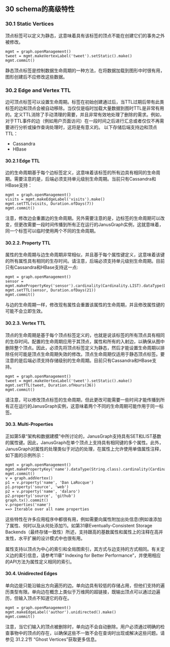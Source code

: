 30 schema的高级特性
---
### 30.1 Static Vertices
顶点标签可以定义为静态，这意味着具有该标签的顶点不能在创建它们的事务之外被修改。  
```
mgmt = graph.openManagement()
tweet = mgmt.makeVertexLabel('tweet').setStatic().make()
mgmt.commit()
```
静态顶点标签是控制数据生命周期的一种方法，在将数据加载到图形中时很有用，图形创建后不应修改这些数据。

### 30.2  Edge and Vertex TTL
边可顶点标签可以设置生命周期。标签在初始创建通过后，当TTL过期后带有此类标签的边和顶点会被自动移除。当仅仅是临时加载大量数据到图时TTL是非常有用的。定义TTL消除了手动清理的需要，并且非常有效地处理了删除的需求。例如，对于TTL事件的边（例如用户页面访问）在一段时间之后进行汇总或者仅仅不再需要进行分析或操作查询处理时，这将是有意义的。
以下存储后端支持边和顶点TTL：
- Cassandra
- HBase

#### 30.2.1  Edge TTL
边的生命周期基于每个边标签定义，这意味着该标签的所有边具有相同的生命周期。需要注意的是，后端必须支持单元级别生命周期。当前只有Cassandra和HBase支持：
```
mgmt = graph.openManagement()
visits = mgmt.makeEdgeLabel('visits').make()
mgmt.setTTL(visits, Duration.ofDays(7))
mgmt.commit()
```
注意，修改边会重置边的生命周期。另外需要注意的是，边标签的生命周期可以改变，但更改需要一段时间传播到所有正在运行的JanusGraph实例，这就意味着，同一个标签可以临时使用两个不同的生命周期。

#### 30.2.2. Property TTL
属性的生命周期与边生命周期非常相似，并且基于每个属性键定义，这意味着该键的所有属性具有相同的生存时间。请注意，后端必须支持单元级别生命周期。目前只有Cassandra和HBase支持这一点:
```
mgmt = graph.openManagement()
sensor = mgmt.makePropertyKey('sensor').cardinality(Cardinality.LIST).dataType(Double.class).make()
mgmt.setTTL(sensor, Duration.ofDays(21))
mgmt.commit()
```
与边的生命周期一样，修改现有属性会重置该属性的生命周期，并且修改属性键的可能不会立即生效。

#### 30.2.3. Vertex TTL
顶点的生命周期是基于每个顶点标签定义的，也就是说该标签的所有顶点具有相同的生存时间。配置的生命周期应用于其顶点，属性和所有的入射边，以确保从图中删除整个顶点。因此，必须先将顶点标签定义为静态，然后才能设置生命周期以排除任何可能是顶点生命周期失效的修改。顶点生命周期仅适用于静态顶点标签。要注意的是后端必须支持存储级别的生命周期。目前只有Cassandra和HBase支持。
```
mgmt = graph.openManagement()
tweet = mgmt.makeVertexLabel('tweet').setStatic().make()
mgmt.setTTL(tweet, Duration.ofHours(36))
mgmt.commit()
```
请注意，可以修改顶点标签的生命周期，但此更改可能需要一些时间才能传播到所有正在运行的JanusGraph实例，这意味着两个不同的生命周期可能作用于同一标签。
#### 30.3. Multi-Properties
正如第5章“架构和数据建模”中所讨论的，JanusGraph支持具有SET和LIST基数的属性键。因此，JanusGraph在单个顶点上支持具有相同键的多个属性。此外，JanusGraph对属性的处理类似于对边的处理，在属性上允许使用单值属性注释，如下面的示例所示：
```
mgmt = graph.openManagement()
mgmt.makePropertyKey('name').dataType(String.class).cardinality(Cardinality.LIST).make()
mgmt.commit()
v = graph.addVertex()
p1 = v.property('name', 'Dan LaRocque')
p1.property('source', 'web')
p2 = v.property('name', 'dalaro')
p2.property('source', 'github')
graph.tx().commit()
v.properties('name')
==> Iterable over all name properties
```
这些特性在许多应用程序中都很有用，例如需要向属性附加出处信息(例如谁添加了属性、何时以及从何处添加?)。如第31章Eventually-Consistent Storage Backends（最终存储一致性）所述，支持跟高的基数属性和属性上的注释在高并发性，水平扩展的设计模式中也很有用。  

属性支持以顶点为中心的索引和全局图索引，其方式与边支持的方式相同。有关定义边的索引信息，请参考11章“ Indexing for Better Performance”，并使用相应的API方法为属性定义相同的索引。

#### 30.4. Unidirected Edges
单向边是只能沿输出方向遍历的边。单向边具有较低的存储占用，但他们支持的遍历类型有限。单向边在概念上类似于万维网的超链接，既输出顶点可以通过边遍历，但输入顶点不知道它的存在。
```
mgmt = graph.openManagement()
mgmt.makeEdgeLabel('author').unidirected().make()
mgmt.commit()
```
注意，当它们输入的顶点被删除时，单向边不会自动删除。用户必须通过明确的检查事物中的顶点的存在，以确保这些不一致不会在查询时出现或解决这些问题。请参见 31.2.2节 “Ghost Vertices”获取更多信息。